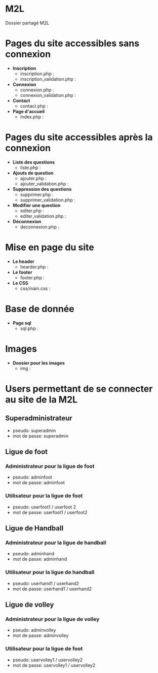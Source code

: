 # M2L
Dossier partagé M2L

# Pages du site accessibles sans connexion
* **Inscription**
  * inscription.php :
   * inscription_validation.php :
* **Connexion**
  * connexion.php :
  * connexion_validation.php : 
* **Contact**
  * contact.php :
* **Page d'accueil** 
  * index.php : 

# Pages du site accessibles après la connexion
* **Liste des questions**
  * liste.php :
* **Ajouts de question**
  * ajouter.php :
  * ajouter_validation.php : 
* **Suppression des questions**
  * supprimer.php :
  * supprimer_validation.php : 
* **Modifier une question** 
  * editer.php : 
  * editer_validation.php : 
* **Déconnexion**
  * deconnexion.php :

# Mise en page du site
* **Le header**
  * hearder.php :
* **Le footer**
  * footer.php :  
* **Le CSS**
  * css/main.css : 

# Base de donnée
* **Page sql**
  * sql.php :  

# Images
* **Dossier pour les images**
  * img :

# Users permettant de se connecter au site de la M2L           
## Superadministrateur
* pseudo: superadmin
* mot de passe: superadmin

## Ligue de foot
### Administrateur pour la ligue de foot
* pseudo: adminfoot
* mot de passe: adminfoot
### Utilisateur pour la ligue de foot
* pseudo: userfoot1 / userfoot 2  
* mot de passe: userfoot1 / userfoot2

## Ligue de Handball
### Administrateur pour la ligue de handball
* pseudo: adminhand   
* mot de passe: adminhand
### Utilisateur pour la ligue de handball
* pseudo: userhand1  / userhand2   
* mot de passe: userhand1 / userhand2

## Ligue de volley
### Administrateur pour la ligue de volley
* pseudo: adminvolley   
* mot de passe: adminvolley
### Utilisateur pour la ligue de foot
* pseudo: uservolley1 /  uservolley2   
* mot de passe: uservolley1 / uservolley2

